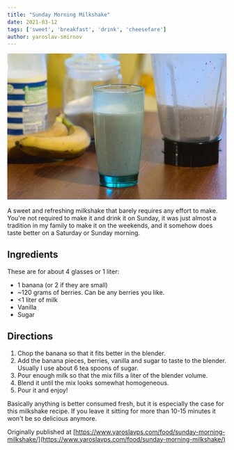 ```yaml
---
title: "Sunday Morning Milkshake"
date: 2021-03-12
tags: ['sweet', 'breakfast', 'drink', 'cheesefare']
author: yaroslav-smirnov
---
```


![Sunday Morning Milkshake](/static/pix/sunday-milkshake.webp)

A sweet and refreshing milkshake that barely requires any effort to make. You're
not required to make it and drink it on Sunday, it was just almost a tradition
in my family to make it on the weekends, and it somehow does taste better on a
Saturday or Sunday morning.

## Ingredients

These are for about 4 glasses or 1 liter:

* 1 banana (or 2 if they are small)
* ~120 grams of berries. Can be any berries you like.
* <1 liter of milk
* Vanilla
* Sugar

## Directions

1. Chop the banana so that it fits better in the blender.
2. Add the banana pieces, berries, vanilla and sugar to taste to the blender.
   Usually I use about 6 tea spoons of sugar.
3. Pour enough milk so that the mix fills a liter of the blender volume.
4. Blend it until the mix looks somewhat homogeneous.
5. Pour it and enjoy!

Basically anything is better consumed fresh, but it is especially the case for
this milkshake recipe. If you leave it sitting for more than 10-15 minutes it
won't be so delicious anymore.

Originally published at [https://www.yaroslavps.com/food/sunday-morning-milkshake/](https://www.yaroslavps.com/food/sunday-morning-milkshake/)

